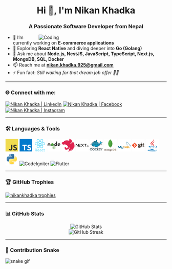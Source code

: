 <h1 align="center">Hi 👋, I'm Nikan Khadka</h1>
<h3 align="center">A Passionate Software Developer from Nepal</h3>

<img align="right" alt="Coding" width="400" src="https://cdn.dribbble.com/users/1162077/screenshots/3848914/programmer.gif" />

- 🔭 I’m currently working on **E-commerce applications**
- 🌱 Exploring **React Native** and diving deeper into **Go (Golang)**
- 💬 Ask me about **Node.js, NestJS, JavaScript, TypeScript, Next.js, MongoDB, SQL, Docker**
- 📫 Reach me at **nikan.khadka.925@gmail.com**
- ⚡ Fun fact: *Still waiting for that dream job offer 💼😉*

---

### 🌐 Connect with me:

<p align="left">
  <a href="https://www.linkedin.com/in/nikan-khadka-6b9340212/" target="_blank">
    <img align="center" src="https://raw.githubusercontent.com/rahuldkjain/github-profile-readme-generator/master/src/images/icons/Social/linked-in-alt.svg" alt="Nikan Khadka | LinkedIn" height="30" width="40" />
  </a>
  <a href="https://www.facebook.com/Nikankhadka" target="_blank">
    <img align="center" src="https://raw.githubusercontent.com/rahuldkjain/github-profile-readme-generator/master/src/images/icons/Social/facebook.svg" alt="Nikan Khadka | Facebook" height="30" width="40" />
  </a>
  <a href="https://www.instagram.com/nikan_khadka/" target="_blank">
    <img align="center" src="https://raw.githubusercontent.com/rahuldkjain/github-profile-readme-generator/master/src/images/icons/Social/instagram.svg" alt="Nikan Khadka | Instagram" height="30" width="40" />
  </a>
</p>

---

### 🛠️ Languages & Tools

<p align="left">
  <img src="https://raw.githubusercontent.com/devicons/devicon/master/icons/javascript/javascript-original.svg" alt="JavaScript" width="40" height="40"/>
  <img src="https://raw.githubusercontent.com/devicons/devicon/master/icons/typescript/typescript-original.svg" alt="TypeScript" width="40" height="40"/>
  <img src="https://raw.githubusercontent.com/devicons/devicon/master/icons/react/react-original-wordmark.svg" alt="React" width="40" height="40"/>
  <img src="https://raw.githubusercontent.com/devicons/devicon/master/icons/nodejs/nodejs-original-wordmark.svg" alt="Node.js" width="40" height="40"/>
  <img src="https://raw.githubusercontent.com/devicons/devicon/master/icons/nestjs/nestjs-plain.svg" alt="NestJS" width="40" height="40"/>
  <img src="https://raw.githubusercontent.com/devicons/devicon/master/icons/nextjs/nextjs-original-wordmark.svg" alt="Next.js" width="40" height="40"/>
  <img src="https://raw.githubusercontent.com/devicons/devicon/master/icons/docker/docker-original-wordmark.svg" alt="Docker" width="40" height="40"/>
  <img src="https://raw.githubusercontent.com/devicons/devicon/master/icons/mongodb/mongodb-original-wordmark.svg" alt="MongoDB" width="40" height="40"/>
  <img src="https://raw.githubusercontent.com/devicons/devicon/master/icons/mysql/mysql-original-wordmark.svg" alt="MySQL" width="40" height="40"/>
  <img src="https://raw.githubusercontent.com/devicons/devicon/master/icons/git/git-original-wordmark.svg" alt="Git" width="40" height="40"/>
  <img src="https://raw.githubusercontent.com/devicons/devicon/master/icons/java/java-original.svg" alt="Java" width="40" height="40"/>
  <img src="https://raw.githubusercontent.com/devicons/devicon/master/icons/python/python-original.svg" alt="Python" width="40" height="40"/>
  <img src="https://cdn.worldvectorlogo.com/logos/codeigniter.svg" alt="CodeIgniter" width="40" height="40"/>
  <img src="https://www.vectorlogo.zone/logos/flutterio/flutterio-icon.svg" alt="Flutter" width="40" height="40"/>
</p>

---

### 🏆 GitHub Trophies

<p align="left">
  <a href="https://github.com/ryo-ma/github-profile-trophy">
    <img src="https://github-profile-trophy.vercel.app/?username=NikanKhadka&theme=monokai" alt="nikankhadka trophies" />
  </a>
</p>

---

### 📊 GitHub Stats

<div align="center">
  <img src="https://github-readme-stats.vercel.app/api?username=NikanKhadka&show_icons=true&count_private=true&include_all_commits=true&theme=swift" alt="GitHub Stats" />
  <br/>
  <img src="https://streak-stats.demolab.com/?user=NikanKhadka&theme=highcontrast" alt="GitHub Streak" />
</div>

---

### 🐍 Contribution Snake

![snake gif](https://github.com/NikanKhadka/NikanKhadka/blob/output/github-contribution-grid-snake.svg)
